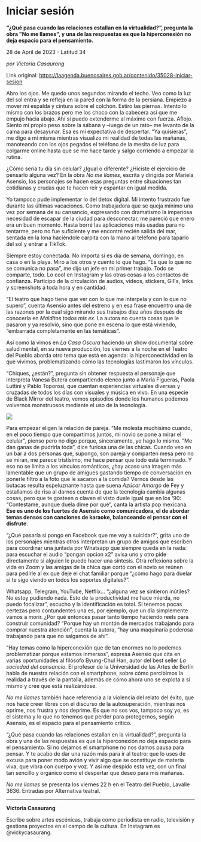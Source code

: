 # Iniciar sesión

**“¿Qué pasa cuando las relaciones estallan en la virtualidad?”, pregunta la obra "No me llames", y una de las respuestas es que la hiperconexión no deja espacio para el pensamiento.**

28 de April de 2023 - Latitud 34

_por Victoria Casaurang_

Link original: https://laagenda.buenosaires.gob.ar/contenido/35028-iniciar-sesion



Abro los ojos. Me quedo unos segundos mirando el techo. Veo como la luz del sol entra y se refleja en la pared con la forma de la persiana. Empiezo a mover mi espalda y cintura sobre el colchón. Estiro las piernas. Intento lo mismo con los brazos pero me los choco con la cabecera así que me empujo hacia abajo. Ahí sí puedo extenderme al máximo con fuerza. Aflojo. Siento mi propio peso sobre la sábana y –luego de un rato– me levanto de la cama para desayunar. Esa es mi expectativa de despertar. “Ya quisieras”, me digo a mí misma mientras visualizo mi realidad de todas las mañanas, manoteando con los ojos pegados el teléfono de la mesita de luz para colgarme online hasta que se me hace tarde y salgo corriendo a empezar la rutina.




¿Cómo sería tu día sin celular? ¿Igual o diferente? ¿Hiciste el ejercicio de pensarlo alguna vez? En la obra *No me llames*, escrita y dirigida por Mariela Asensio, los personajes se hacen esas preguntas entre situaciones tan cotidianas y crudas que te hacen reír y espantar en igual medida.




Yo tampoco pude implementar lo del detox digital. Mi intento frustrado fue durante las últimas vacaciones. Como trabajadora que se queja mínimo una vez por semana de su cansancio, expresando con dramatismo la imperiosa necesidad de escapar de la ciudad para desconectar, me pareció que enero era un buen momento. Hasta borré las aplicaciones más usadas para no tentarme, pero no fue suficiente y me encontré recién salida del mar, sentada en la lona haciéndole carpita con la mano al teléfono para taparlo del sol y entrar a TikTok.




Siempre estoy conectada. No importa si es día de semana, domingo, en casa o en la playa. Miro a los otros y cuento lo que hago. “Es que lo que no se comunica no pasa”, me dijo un jefe en mi primer trabajo. Todo se comparte, todo. Lo cool en Instagram y las otras cosas a los contactos de confianza. Participo de la circulación de audios, videos, stickers, GIFs, links y screenshots a toda hora y en cantidad.




“El teatro que hago tiene que ver con lo que me interpela y con lo que no supero”, cuenta Asensio antes del estreno y en esa frase encuentro una de las razones por la cual sigo mirando sus trabajos diez años después de conocerla en *Malditos todos mis ex*. La autora no cuenta cosas que le pasaron y ya resolvió, sino que pone en escena lo que está viviendo, “embarrada completamente en las temáticas”.




Así como la vimos en *La Casa Oscura* haciendo un show documental sobre salud mental, en su nueva producción, los viernes a la noche en el Teatro del Pueblo aborda otro tema que está en agenda: la hiperconectividad en la que vivimos, problematizando cómo las tecnologías lastimaron los vínculos.




“Chiques, ¿están?”, pregunta sin obtener respuesta el personaje que interpreta Vanesa Butera compartiendo elenco junto a María Figueras, Paola Luttini y Pablo Toporosi, que cuentan experiencias virtuales diversas y cruzadas de todos los días con visuales y música en vivo. En una especie de Black Mirror del teatro, vemos episodios donde los humanos podemos volvernos monstruosos mediante el uso de la tecnología.




![](https://cdn.feater.me/files/images/1165825/a7f2b95a-3422-4dfd-8143-b42eee7bccc8.jpeg)




Para empezar eligen la relación de pareja. “Me molesta muchísimo cuando, en el poco tiempo que compartimos juntos, mi novio se pone a mirar el celular”, pienso pero no digo porque, sinceramente, yo hago lo mismo. “Me dan ganas de pudrirla toda”, dice furiosa una de las chicas. Cuando veo en un bar a dos personas que, supongo, son pareja y comparten mesa pero no se miran, me parece tristísimo, me hace pensar que todo está terminado. Y eso no se limita a los vínculos románticos, ¿hay acaso una imagen más lamentable que un grupo de amigues gastando tiempo de conversación en ponerle filtro a la foto que le sacaron a la comida? Vernos desde las butacas resulta espeluznante hasta que suena *Azúcar Amargo* de Fey y estallamos de risa al darnos cuenta de que la tecnología cambia algunas cosas, pero que te gosteen o claven el visto duele igual que en los ‘90: “Contestame, aunque duela dime por qué”, canta la artista pop mexicana. **Ese es uno de los fuertes de Asensio como comunicadora, el de abordar temas densos con canciones de karaoke, balanceando el pensar con el disfrute.**




“¿Qué pasaría si pongo en Facebook que me voy a suicidar?”, grita uno de los personajes mientras otros interpretan un grupo de amigos que escriben para coordinar una juntada por Whatsapp que siempre queda en la nada: para escuchar el audio “pongan opcion x2” avisa uno y otro pide directamente si alguien le puede hacer una síntesis. Otra reflexiona sobre la vida en Zoom y las amigas de la chica que cortó con el novio se reúnen para pedirle al ex que deje el chat familiar porque “¿cómo hago para duelar si te sigo viendo en todos los soportes digitales?”.




Whatsapp, Telegram, YouTube, Netflix… “¿alguna vez se sintieron inútiles? No estoy pudiendo nada. Esto de la productividad me hace mierda, no puedo focalizar”, escucho y la identificación es total. Si tenemos pocas certezas pero contundentes una es, por ejemplo, que un día simplemente vamos a morir. ¿Por qué entonces pasar tanto tiempo haciendo reels para construir comunidad? “Porque hay un montón de mercados trabajando para comprar nuestra atención”, cuenta la autora, “hay una maquinaria poderosa trabajando para que no salgamos de ahí”.




“Hay temas como la hiperconexión que de tan enormes no lo podemos problematizar porque estamos inmersos”, expresa Asensio que cita en varias oportunidades al filósofo Byung-Chul Han, autor del best seller *La sociedad del cansancio*. El profesor de la Universidad de las Artes de Berlín habla de nuestra relación con el smartphone, sobre cómo percibimos la realidad a través de la pantalla, además de cómo ahora uno se explota a sí mismo y cree que está realizándose.




*No me llames* también hace referencia a la violencia del relato del éxito, que nos hace creer libres con el discurso de la autosuperación, mientras nos oprime, nos frustra y nos deprime. Es que no sos vos, tampoco soy yo, es el sistema y lo que no tenemos que perder para protegernos, según Asensio, es el espacio para el pensamiento crítico.




“¿Qué pasa cuando las relaciones estallan en la virtualidad?”, pregunta la obra y una de las respuestas es que la hiperconexión no deja espacio para el pensamiento. Si no dejamos el smartphone no nos damos pausa para pensar. Y te acabo de dar una razón más para ir al teatro: que lo uses de excusa para poner modo avión y vivir algo que se constituye de materia viva, que vibra con cuerpo y voz. Y así me despido esta vez, con un final tan sencillo y orgánico como el despertar que deseo para mis mañanas.




*No me llames* se presenta los viernes 22 h en el Teatro del Pueblo, Lavalle 3636. Entradas por Alternativa teatral.




---




**Victoria Casaurang**




Escribe sobre artes escénicas, trabaja como periodista en radio, televisión y gestiona proyectos en el campo de la cultura. En Instagram es @vickycasaurang.



